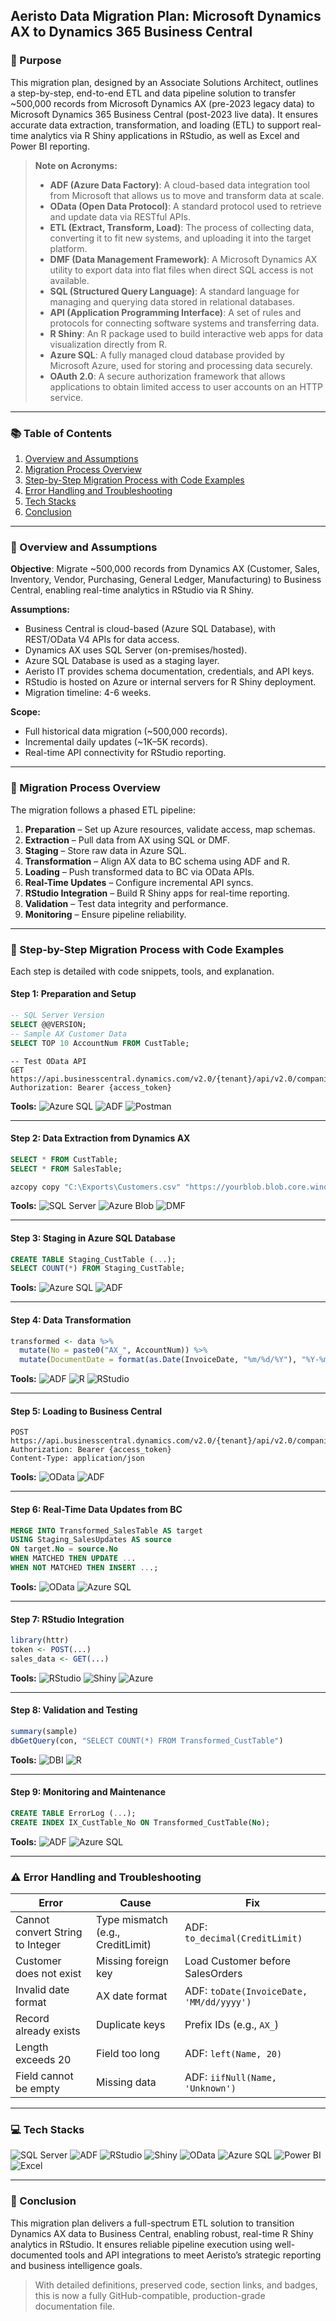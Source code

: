## Aeristo Data Migration Plan: Microsoft Dynamics AX to Dynamics 365 Business Central

### 📌 Purpose

This migration plan, designed by an Associate Solutions Architect, outlines a step-by-step, end-to-end ETL and data pipeline solution to transfer \~500,000 records from Microsoft Dynamics AX (pre-2023 legacy data) to Microsoft Dynamics 365 Business Central (post-2023 live data). It ensures accurate data extraction, transformation, and loading (ETL) to support real-time analytics via R Shiny applications in RStudio, as well as Excel and Power BI reporting.

> **Note on Acronyms:**
>
> * **ADF (Azure Data Factory)**: A cloud-based data integration tool from Microsoft that allows us to move and transform data at scale.
> * **OData (Open Data Protocol)**: A standard protocol used to retrieve and update data via RESTful APIs.
> * **ETL (Extract, Transform, Load)**: The process of collecting data, converting it to fit new systems, and uploading it into the target platform.
> * **DMF (Data Management Framework)**: A Microsoft Dynamics AX utility to export data into flat files when direct SQL access is not available.
> * **SQL (Structured Query Language)**: A standard language for managing and querying data stored in relational databases.
> * **API (Application Programming Interface)**: A set of rules and protocols for connecting software systems and transferring data.
> * **R Shiny**: An R package used to build interactive web apps for data visualization directly from R.
> * **Azure SQL**: A fully managed cloud database provided by Microsoft Azure, used for storing and processing data securely.
> * **OAuth 2.0**: A secure authorization framework that allows applications to obtain limited access to user accounts on an HTTP service.

---

### 📚 Table of Contents

1. [Overview and Assumptions](#overview-and-assumptions)
2. [Migration Process Overview](#migration-process-overview)
3. [Step-by-Step Migration Process with Code Examples](#step-by-step-migration-process-with-code-examples)
4. [Error Handling and Troubleshooting](#error-handling-and-troubleshooting)
5. [Tech Stacks](#tech-stacks)
6. [Conclusion](#conclusion)

---

### 🛝 Overview and Assumptions

**Objective**: Migrate \~500,000 records from Dynamics AX (Customer, Sales, Inventory, Vendor, Purchasing, General Ledger, Manufacturing) to Business Central, enabling real-time analytics in RStudio via R Shiny.

**Assumptions:**

* Business Central is cloud-based (Azure SQL Database), with REST/OData V4 APIs for data access.
* Dynamics AX uses SQL Server (on-premises/hosted).
* Azure SQL Database is used as a staging layer.
* Aeristo IT provides schema documentation, credentials, and API keys.
* RStudio is hosted on Azure or internal servers for R Shiny deployment.
* Migration timeline: 4-6 weeks.

**Scope:**

* Full historical data migration (\~500,000 records).
* Incremental daily updates (\~1K–5K records).
* Real-time API connectivity for RStudio reporting.

---

### 🚀 Migration Process Overview

The migration follows a phased ETL pipeline:

1. **Preparation** – Set up Azure resources, validate access, map schemas.
2. **Extraction** – Pull data from AX using SQL or DMF.
3. **Staging** – Store raw data in Azure SQL.
4. **Transformation** – Align AX data to BC schema using ADF and R.
5. **Loading** – Push transformed data to BC via OData APIs.
6. **Real-Time Updates** – Configure incremental API syncs.
7. **RStudio Integration** – Build R Shiny apps for real-time reporting.
8. **Validation** – Test data integrity and performance.
9. **Monitoring** – Ensure pipeline reliability.

---

### 🧪 Step-by-Step Migration Process with Code Examples

Each step is detailed with code snippets, tools, and explanation.

#### Step 1: Preparation and Setup

```sql
-- SQL Server Version
SELECT @@VERSION;
-- Sample AX Customer Data
SELECT TOP 10 AccountNum FROM CustTable;
```

```http
-- Test OData API
GET https://api.businesscentral.dynamics.com/v2.0/{tenant}/api/v2.0/companies({companyId})/customers
Authorization: Bearer {access_token}
```

**Tools:**
![Azure SQL](https://img.shields.io/badge/Azure_SQL-0078D4?logo=microsoftazure) ![ADF](https://img.shields.io/badge/Azure_Data_Factory-0062AD?logo=microsoftazure) ![Postman](https://img.shields.io/badge/Postman-FF6C37?logo=postman)

---

#### Step 2: Data Extraction from Dynamics AX

```sql
SELECT * FROM CustTable;
SELECT * FROM SalesTable;
```

```bash
azcopy copy "C:\Exports\Customers.csv" "https://yourblob.blob.core.windows.net/ax-data/?{sas_token}"
```

**Tools:**
![SQL Server](https://img.shields.io/badge/SQL_Server-CC2927?logo=microsoftsqlserver) ![Azure Blob](https://img.shields.io/badge/Azure_Blob_Storage-0089D6?logo=microsoftazure) ![DMF](https://img.shields.io/badge/Dynamics_AX_DMF-003B57?logo=microsoftdynamics)

---

#### Step 3: Staging in Azure SQL Database

```sql
CREATE TABLE Staging_CustTable (...);
SELECT COUNT(*) FROM Staging_CustTable;
```

**Tools:**
![Azure SQL](https://img.shields.io/badge/Azure_SQL-0078D4?logo=microsoftazure) ![ADF](https://img.shields.io/badge/Azure_Data_Factory-0062AD?logo=microsoftazure)

---

#### Step 4: Data Transformation

```r
transformed <- data %>%
  mutate(No = paste0("AX_", AccountNum)) %>%
  mutate(DocumentDate = format(as.Date(InvoiceDate, "%m/%d/%Y"), "%Y-%m-%d"))
```

**Tools:**
![ADF](https://img.shields.io/badge/Azure_Data_Factory-0062AD?logo=microsoftazure) ![R](https://img.shields.io/badge/R-276DC3?logo=r) ![RStudio](https://img.shields.io/badge/RStudio-75AADB?logo=rstudio)

---

#### Step 5: Loading to Business Central

```http
POST https://api.businesscentral.dynamics.com/v2.0/{tenant}/api/v2.0/companies({companyId})/customers
Authorization: Bearer {access_token}
Content-Type: application/json
```

**Tools:**
![OData](https://img.shields.io/badge/OData_V4-9A4993?logo=odata) ![ADF](https://img.shields.io/badge/Azure_Data_Factory-0062AD?logo=microsoftazure)

---

#### Step 6: Real-Time Data Updates from BC

```sql
MERGE INTO Transformed_SalesTable AS target
USING Staging_SalesUpdates AS source
ON target.No = source.No
WHEN MATCHED THEN UPDATE ...
WHEN NOT MATCHED THEN INSERT ...;
```

**Tools:**
![OData](https://img.shields.io/badge/OData_V4-9A4993?logo=odata) ![Azure SQL](https://img.shields.io/badge/Azure_SQL-0078D4?logo=microsoftazure)

---

#### Step 7: RStudio Integration

```r
library(httr)
token <- POST(...)
sales_data <- GET(...)
```

**Tools:**
![RStudio](https://img.shields.io/badge/RStudio-75AADB?logo=rstudio) ![Shiny](https://img.shields.io/badge/Shiny-17becf?logo=rstudio) ![Azure](https://img.shields.io/badge/Azure_App_Service-0078D4?logo=microsoftazure)

---

#### Step 8: Validation and Testing

```r
summary(sample)
dbGetQuery(con, "SELECT COUNT(*) FROM Transformed_CustTable")
```

**Tools:**
![DBI](https://img.shields.io/badge/R_DBI-276DC3?logo=r) ![R](https://img.shields.io/badge/R-276DC3?logo=r)

---

#### Step 9: Monitoring and Maintenance

```sql
CREATE TABLE ErrorLog (...);
CREATE INDEX IX_CustTable_No ON Transformed_CustTable(No);
```

**Tools:**
![ADF](https://img.shields.io/badge/Azure_Data_Factory-0062AD?logo=microsoftazure) ![Azure SQL](https://img.shields.io/badge/Azure_SQL-0078D4?logo=microsoftazure)

---

### ⚠️ Error Handling and Troubleshooting

| Error                            | Cause                             | Fix                                      |
| -------------------------------- | --------------------------------- | ---------------------------------------- |
| Cannot convert String to Integer | Type mismatch (e.g., CreditLimit) | ADF: `to_decimal(CreditLimit)`           |
| Customer does not exist          | Missing foreign key               | Load Customer before SalesOrders         |
| Invalid date format              | AX date format                    | ADF: `toDate(InvoiceDate, 'MM/dd/yyyy')` |
| Record already exists            | Duplicate keys                    | Prefix IDs (e.g., `AX_`)                 |
| Length exceeds 20                | Field too long                    | ADF: `left(Name, 20)`                    |
| Field cannot be empty            | Missing data                      | ADF: `iifNull(Name, 'Unknown')`          |

---

### 💻 Tech Stacks

![SQL Server](https://img.shields.io/badge/SQL_Server-CC2927?logo=microsoftsqlserver)
![ADF](https://img.shields.io/badge/Azure_Data_Factory-0062AD?logo=microsoftazure)
![RStudio](https://img.shields.io/badge/RStudio-75AADB?logo=rstudio)
![Shiny](https://img.shields.io/badge/Shiny-17becf?logo=rstudio)
![OData](https://img.shields.io/badge/OData_V4-9A4993?logo=odata)
![Azure SQL](https://img.shields.io/badge/Azure_SQL-0078D4?logo=microsoftazure)
![Power BI](https://img.shields.io/badge/PowerBI-F2C811?logo=powerbi)
![Excel](https://img.shields.io/badge/Excel-217346?logo=microsoftexcel)

---

### 📩 Conclusion

This migration plan delivers a full-spectrum ETL solution to transition Dynamics AX data to Business Central, enabling robust, real-time R Shiny analytics in RStudio. It ensures reliable pipeline execution using well-documented tools and API integrations to meet Aeristo’s strategic reporting and business intelligence goals.

> With detailed definitions, preserved code, section links, and badges, this is now a fully GitHub-compatible, production-grade documentation file.

